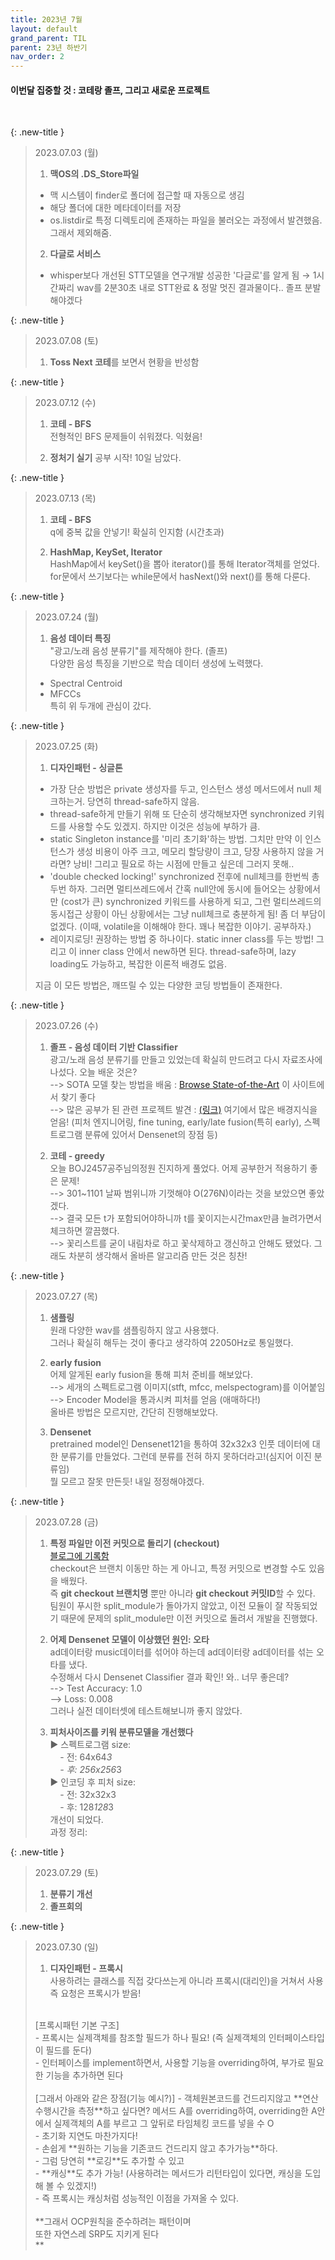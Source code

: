 ```yaml
---
title: 2023년 7월
layout: default
grand_parent: TIL
parent: 23년 하반기
nav_order: 2
---
```


#### 이번달 집중할 것 : 코테랑 졸프, 그리고 새로운 프로젝트
<br>

{: .new-title }
> 2023.07.03 (월)
> 
> 1. **맥OS의 .DS_Store파일**<br>
> - 맥 시스템이 finder로 폴더에 접근할 때 자동으로 생김
> - 해당 폴더에 대한 메타데이터를 저장
> - os.listdir로 특정 디렉토리에 존재하는 파일을 불러오는 과정에서 발견했음. 그래서 제외해줌.
> 
> 2. **다글로 서비스**
> - whisper보다 개선된 STT모델을 연구개발 성공한 '다글로'를 알게 됨 → 1시간짜리 wav를 2분30초 내로 STT완료 & 정말 멋진 결과물이다.. 졸프 분발해야겠다


{: .new-title }
> 2023.07.08 (토)
> 
> 1. **Toss Next 코테**를 보면서 현황을 반성함
> 


{: .new-title }
> 2023.07.12 (수)
> 
> 1. **코테 - BFS**<br>
> 전형적인 BFS 문제들이 쉬워졌다. 익혔음!
>
> 2. **정처기 실기** 공부 시작! 10일 남았다.
> 

{: .new-title }
> 2023.07.13 (목)
> 
> 1. **코테 - BFS**<br>
> q에 중복 값을 안넣기! 확실히 인지함 (시간초과) 
> 
> 2. **HashMap, KeySet, Iterator**<br>
> HashMap에서 keySet()을 뽑아 iterator()를 통해 Iterator객체를 얻었다.
> for문에서 쓰기보다는 while문에서 hasNext()와 next()를 통해 다룬다.


{: .new-title }
> 2023.07.24 (월)
> 1. **음성 데이터 특징**<br>
> "광고/노래 음성 분류기"를 제작해야 한다. (졸프)<br>
> 다양한 음성 특징을 기반으로 학습 데이터 생성에 노력했다.<br>
>   - Spectral Centroid<br>
>   - MFCCs<br>
>   특히 위 두개에 관심이 갔다.<br>


{: .new-title }
> 2023.07.25 (화)
> 
> 1. **디자인패턴 - 싱글톤**<br>
> - 가장 단순 방법은 private 생성자를 두고, 인스턴스 생성 메서드에서 null 체크하는거. 당연히 thread-safe하지 않음.
> - thread-safe하게 만들기 위해 또 단순히 생각해보자면 synchronized 키워드를 사용할 수도 있겠지. 하지만 이것은 성능에 부하가 큼.
> - static Singleton instance를 '미리 초기화'하는 방법. 그치만 만약 이 인스턴스가 생성 비용이 아주 크고, 메모리 할당량이 크고, 당장 사용하지 않을 거라면? 낭비! 그리고 필요로 하는 시점에 만들고 싶은데 그러지 못해..
> - 'double checked locking!' synchronized 전후에 null체크를 한번씩 총 두번 하자. 그러면 멀티쓰레드에서 간혹 null안에 동시에 들어오는 상황에서만 (cost가 큰) synchronized 키워드를 사용하게 되고, 그런 멀티쓰레드의 동시접근 상황이 아닌 상황에서는 그냥 null체크로 충분하게 됨! 좀 더 부담이 없겠다. (이때, volatile을 이해해야 한다. 꽤나 복잡한 이야기. 공부하자.)
> - 레이지로딩! 권장하는 방법 중 하나이다. static inner class를 두는 방법! 그리고 이 inner class 안에서 new하면 된다. thread-safe하며, lazy loading도 가능하고, 복잡한 이론적 배경도 없음.
>
> 지금 이 모든 방법은, 깨뜨릴 수 있는 다양한 코딩 방법들이 존재한다.  


{: .new-title }
> 2023.07.26 (수)
> 
> 1. **졸프 - 음성 데이터 기반 Classifier**<br>
> 광고/노래 음성 분류기를 만들고 있었는데 확실히 만드려고 다시 자료조사에 나섰다. 오늘 배운 것은?<br>
> --> SOTA 모델 찾는 방법을 배움 : [Browse State-of-the-Art](https://paperswithcode.com/sota) 이 사이트에서 찾기 좋다<br>
> --> 많은 공부가 된 관련 프로젝트 발견 : [(링크)](https://hajunyoo.oopy.io/projects/audio-alert-latefusion-project) 여기에서 많은 배경지식을 얻음! (피처 엔지니어링, fine tuning, early/late fusion(특히 early), 스펙트로그램 분류에 있어서 Densenet의 장점 등)
> 
> 2. **코테 - greedy**<br>
> 오늘 BOJ2457공주님의정원 진지하게 풀었다. 어제 공부한거 적용하기 좋은 문제!<br> 
> --> 301~1101 날짜 범위니까 기껏해야 O(276N)이라는 것을 보았으면 좋았겠다.<br>
> --> 결국 모든 t가 포함되어야하니까 t를 꽃이지는시간max만큼 늘려가면서 체크하면 깔끔했다.<br>
> --> 꽃리스트를 굳이 내림차로 하고 꽃삭제하고 갱신하고 안해도 됐었다. 그래도 차분히 생각해서 올바른 알고리즘 만든 것은 칭찬!


{: .new-title }
> 2023.07.27 (목)
>
> 1. **샘플링**<br>
> 원래 다양한 wav를 샘플링하지 않고 사용했다.<br>
> 그러나 확실히 해두는 것이 좋다고 생각하여 22050Hz로 통일했다.<br>
> 
> 2. **early fusion**<br>
> 어제 알게된 early fusion을 통해 피처 준비를 해보았다. <br>
> --> 세개의 스펙트로그램 이미지(stft, mfcc, melspectogram)를 이어붙임<br>
> --> Encoder Model을 통과시켜 피처를 얻음 (애매하다!)<br>
> 올바른 방법은 모르지만, 간단히 진행해보았다.<br>
> 
> 3. **Densenet**<br>
> pretrained model인 Densenet121을 통하여 32x32x3 인풋 데이터에 대한 분류기를 만들었다. 그런데 분류를 전혀 하지 못하더라고!(심지어 이진 분류임)<br>
> 뭘 모르고 잘못 만든듯! 내일 정정해야겠다. 




{: .new-title }
> 2023.07.28 (금)
>
> 1. **특정 파일만 이전 커밋으로 돌리기 (checkout)**<br>
> [블로그에 기록함](https://splendidlolli.tistory.com/624)<br>
> checkout은 브랜치 이동만 하는 게 아니고, 특정 커밋으로 변경할 수도 있음을 배웠다.<br> 즉 **git checkout 브랜치명** 뿐만 아니라 **git checkout 커밋ID**할 수 있다.<br>
> 팀원이 푸시한 split_module가 돌아가지 않았고, 이전 모듈이 잘 작동되었기 때문에 문제의 split_module만 이전 커밋으로 돌려서 개발을 진행했다.
>
> 2. **어제 Densenet 모델이 이상했던 원인: 오타**<br>
> ad데이터랑 music데이터를 섞어야 하는데 ad데이터랑 ad데이터를 섞는 오타를 냈다.<br>
> 수정해서 다시 Densenet Classifier 결과 확인! 와.. 너무 좋은데?<br>
> --> Test Accuracy: 1.0<br>
> --> Loss: 0.008<br>
> 그러나 실전 데이터셋에 테스트해보니까 좋지 않았다. <br>
> 
> 3. **피처사이즈를 키워 분류모델을 개선했다**<br>
> ▶ 스펙트로그램 size:<br>
> &nbsp;&nbsp;&nbsp;&nbsp;- 전: 64x64*3<br>
> &nbsp;&nbsp;&nbsp;&nbsp;- 후: 256x256*3<br>
> ▶ 인코딩 후 피처 size:<br>
> &nbsp;&nbsp;&nbsp;&nbsp;- 전: 32x32x3<br>
> &nbsp;&nbsp;&nbsp;&nbsp;- 후: 128*128*3<br>
> 개선이 되었다.<br>
> 과정 정리: 

{: .new-title }
> 2023.07.29 (토)
> 
> 1. **분류기 개선**<br>
> 2. **졸프회의**<br>


{: .new-title }
> 2023.07.30 (일)
> 
> 1. **디자인패턴 - 프록시**<br>
> 사용하려는 클래스를 직접 갖다쓰는게 아니라 프록시(대리인)을 거쳐서 사용<br>
> 즉 요청은 프록시가 받음! <br>
> <br>
> [프록시패턴 기본 구조]<br>
> - 프록시는 실제객체를 참조할 필드가 하나 필요! (즉 실제객체의 인터페이스타입이 필드를 둔다)<br>
> - 인터페이스를 implement하면서, 사용할 기능을 overriding하여, 부가로 필요한 기능을 추가하면 된다<br><br>
> [그래서 아래와 같은 장점(기능 예시?)]
> - 객체원본코드를 건드리지않고 **연산수행시간을 측정**하고 싶다면? 메서드 A를 overriding하여, overriding한 A안에서 실제객체의 A를 부르고 그 앞뒤로 타임체킹 코드를 넣을 수 O<br>
> - 초기화 지연도 마찬가지다!<br>
> - 손쉽게 **원하는 기능을 기존코드 건드리지 않고 추가가능**하다.<br>
> - 그럼 당연히 **로깅**도 추가할 수 있고<br>
> - **캐싱**도 추가 가능! (사용하려는 메서드가 리턴타입이 있다면, 캐싱을 도입해 볼 수 있겠지!)<br>
> - 즉 프록시는 캐싱처럼 성능적인 이점을 가져올 수 있다. <br>
><br>
> **그래서 OCP원칙을 준수하려는 패턴이며<br>
> 또한 자연스레 SRP도 지키게 된다<br>**
> 
> 